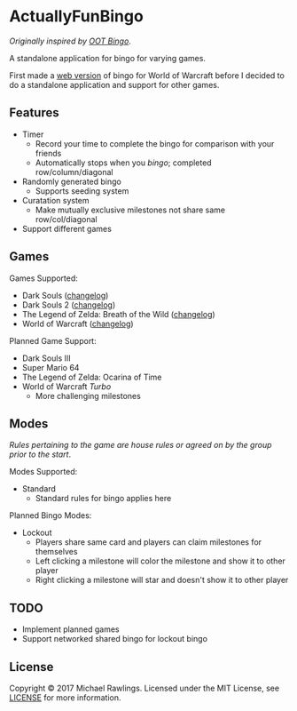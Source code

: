 # ActuallyFunBingo

*Originally inspired by [OOT Bingo](http://speedruntools.com/bingo/oot)*.

A standalone application for bingo for varying games.

First made a [web version](https://mrawlingst.github.io/wow-bingo/) of bingo for World of Warcraft before I decided to do a standalone application and support for other games.

## Features

* Timer
    * Record your time to complete the bingo for comparison with your friends
    * Automatically stops when you *bingo*; completed row/column/diagonal
* Randomly generated bingo
    * Supports seeding system
* Curatation system
    * Make mutually exclusive milestones not share same row/col/diagonal
* Support different games

## Games

Games Supported:
* Dark Souls ([changelog](dark_souls_changelog.md))
* Dark Souls 2 ([changelog](dark_souls_ii_changelog.md))
* The Legend of Zelda: Breath of the Wild ([changelog](breath_of_the_wild_changelog.md))
* World of Warcraft ([changelog](world_of_warcraft_changelog.md))

Planned Game Support:
* Dark Souls III
* Super Mario 64
* The Legend of Zelda: Ocarina of Time
* World of Warcraft *Turbo*
    * More challenging milestones

## Modes

*Rules pertaining to the game are house rules or agreed on by the group prior to the start*.

Modes Supported:
* Standard
    * Standard rules for bingo applies here

Planned Bingo Modes:
* Lockout
    * Players share same card and players can claim milestones for themselves
    * Left clicking a milestone will color the milestone and show it to other player
    * Right clicking a milestone will star and doesn't show it to other player


## TODO
* Implement planned games
* Support networked shared bingo for lockout bingo

## License
Copyright &copy; 2017 Michael Rawlings. Licensed under the MIT License, see [LICENSE](LICENSE) for more information.
